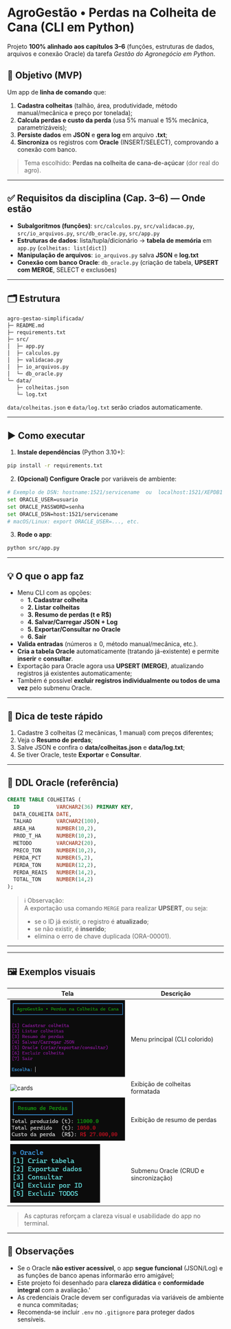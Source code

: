 # AgroGestão • Perdas na Colheita de Cana (CLI em Python)

Projeto **100% alinhado aos capítulos 3–6** (funções, estruturas de dados, arquivos e conexão Oracle) da tarefa *Gestão do Agronegócio em Python*.

## 🎯 Objetivo (MVP)
Um app de **linha de comando** que:
1) **Cadastra colheitas** (talhão, área, produtividade, método manual/mecânica e preço por tonelada);
2) **Calcula perdas e custo da perda** (usa 5% manual e 15% mecânica, parametrizáveis);
3) **Persiste dados** em **JSON** e **gera log** em arquivo **.txt**;
4) **Sincroniza** os registros com **Oracle** (INSERT/SELECT), comprovando a conexão com banco.

> Tema escolhido: **Perdas na colheita de cana-de-açúcar** (dor real do agro).

---

## ✅ Requisitos da disciplina (Cap. 3–6) — Onde estão
- **Subalgoritmos (funções)**: `src/calculos.py`, `src/validacao.py`, `src/io_arquivos.py`, `src/db_oracle.py`, `src/app.py`  
- **Estruturas de dados**: lista/tupla/dicionário → **tabela de memória** em `app.py` (`colheitas: list[dict]`)
- **Manipulação de arquivos**: `io_arquivos.py` salva **JSON** e **log.txt**
- **Conexão com banco Oracle**: `db_oracle.py` (criação de tabela, **UPSERT com MERGE**, SELECT e exclusões)

---

## 🗂️ Estrutura
```
agro-gestao-simplificada/
├─ README.md
├─ requirements.txt
├─ src/
│  ├─ app.py
│  ├─ calculos.py
│  ├─ validacao.py
│  ├─ io_arquivos.py
│  └─ db_oracle.py
└─ data/
   ├─ colheitas.json
   └─ log.txt
```
`data/colheitas.json` e `data/log.txt` serão criados automaticamente.

---

## ▶️ Como executar
1. **Instale dependências** (Python 3.10+):
```bash
pip install -r requirements.txt
```
2. **(Opcional) Configure Oracle** por variáveis de ambiente:
```bash
# Exemplo de DSN: hostname:1521/servicename  ou  localhost:1521/XEPDB1
set ORACLE_USER=usuario
set ORACLE_PASSWORD=senha
set ORACLE_DSN=host:1521/servicename
# macOS/Linux: export ORACLE_USER=..., etc.
```
3. **Rode o app**:
```bash
python src/app.py
```

---

## 💡 O que o app faz
- Menu CLI com as opções:
  - **1. Cadastrar colheita**
  - **2. Listar colheitas**
  - **3. Resumo de perdas (t e R$)**
  - **4. Salvar/Carregar JSON + Log**
  - **5. Exportar/Consultar no Oracle**
  - **6. Sair**
- **Valida entradas** (números ≥ 0, método manual/mecânica, etc.).
- **Cria a tabela Oracle** automaticamente (tratando já-existente) e permite **inserir** e **consultar**.
- Exportação para Oracle agora usa **UPSERT (MERGE)**, atualizando registros já existentes automaticamente;
- Também é possível **excluir registros individualmente ou todos de uma vez** pelo submenu Oracle.


---

## 🧪 Dica de teste rápido
1) Cadastre 3 colheitas (2 mecânicas, 1 manual) com preços diferentes;  
2) Veja o **Resumo de perdas**;  
3) Salve JSON e confira o **data/colheitas.json** e **data/log.txt**;  
4) Se tiver Oracle, teste **Exportar** e **Consultar**.

---

## 🧾 DDL Oracle (referência)
```sql
CREATE TABLE COLHEITAS (
  ID            VARCHAR2(36) PRIMARY KEY,
  DATA_COLHEITA DATE,
  TALHAO        VARCHAR2(100),
  AREA_HA       NUMBER(10,2),
  PROD_T_HA     NUMBER(10,2),
  METODO        VARCHAR2(20),
  PRECO_TON     NUMBER(10,2),
  PERDA_PCT     NUMBER(5,2),
  PERDA_TON     NUMBER(12,2),
  PERDA_REAIS   NUMBER(14,2),
  TOTAL_TON     NUMBER(14,2)
);
```
> ℹ️ Observação:  
> A exportação usa comando `MERGE` para realizar **UPSERT**, ou seja:
> - se o ID já existir, o registro é **atualizado**;  
> - se não existir, é **inserido**;  
> - elimina o erro de chave duplicada (ORA-00001).


---

---

## 🖼️ Exemplos visuais
| Tela | Descrição |
|------|------------|
| ![menu](docs/menu.png) | Menu principal (CLI colorido) |
| ![cards](docs/cards.png) | Exibição de colheitas formatada |
  ![perdas](docs/resumo_de_perdas.png) | Exibição de resumo de perdas |
| ![oracle](docs/oracle_menu.png) | Submenu Oracle (CRUD e sincronização) |

> As capturas reforçam a clareza visual e usabilidade do app no terminal.


---

## 📌 Observações
- Se o Oracle **não estiver acessível**, o app **segue funcional** (JSON/Log) e as funções de banco apenas informarão erro amigável;
- Este projeto foi desenhado para **clareza didática** e **conformidade integral** com a avaliação.'
- As credenciais Oracle devem ser configuradas via variáveis de ambiente e nunca commitadas;
- Recomenda-se incluir `.env` no `.gitignore` para proteger dados sensíveis.
